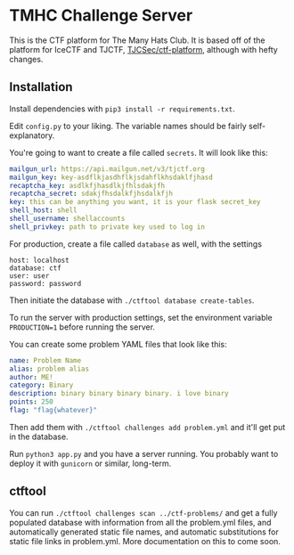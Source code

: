# TMHC Challenge Server

This is the CTF platform for The Many Hats Club. It is based off of the platform for IceCTF and TJCTF, [TJCSec/ctf-platform](https://github.com/TJCSec/ctf-platform), although with hefty changes.

## Installation

Install dependencies with `pip3 install -r requirements.txt`.

Edit `config.py` to your liking. The variable names should be fairly
self-explanatory.

You're going to want to create a file called `secrets`. It will look like this:

```yml
mailgun_url: https://api.mailgun.net/v3/tjctf.org
mailgun_key: key-asdflkjasdhflkjsdahflkhsdaklfjhasd
recaptcha_key: asdlkfjhasdlkjfhlsdakjfh
recaptcha_secret: sdakjfhsdalkfjhsdalkfjh
key: this can be anything you want, it is your flask secret_key
shell_host: shell
shell_username: shellaccounts
shell_privkey: path to private key used to log in
```

For production, create a file called `database` as well, with the settings
```
host: localhost
database: ctf
user: user
password: password
```

Then initiate the database with `./ctftool database create-tables`.

To run the server with production settings, set the environment variable `PRODUCTION=1` before running the server.

You can create some problem YAML files that look like this:

```yml
name: Problem Name
alias: problem alias
author: ME!
category: Binary
description: binary binary binary binary. i love binary
points: 250
flag: "flag{whatever}"
```

Then add them with `./ctftool challenges add problem.yml` and it'll get put in the
database.

Run `python3 app.py` and you have a server running. You probably want to deploy
it with `gunicorn` or similar, long-term.

## ctftool

You can run `./ctftool challenges scan ../ctf-problems/` and get a fully populated database
with information from all the problem.yml files, and automatically generated
static file names, and automatic substitutions for static file links in
problem.yml. More documentation on this to come soon.


